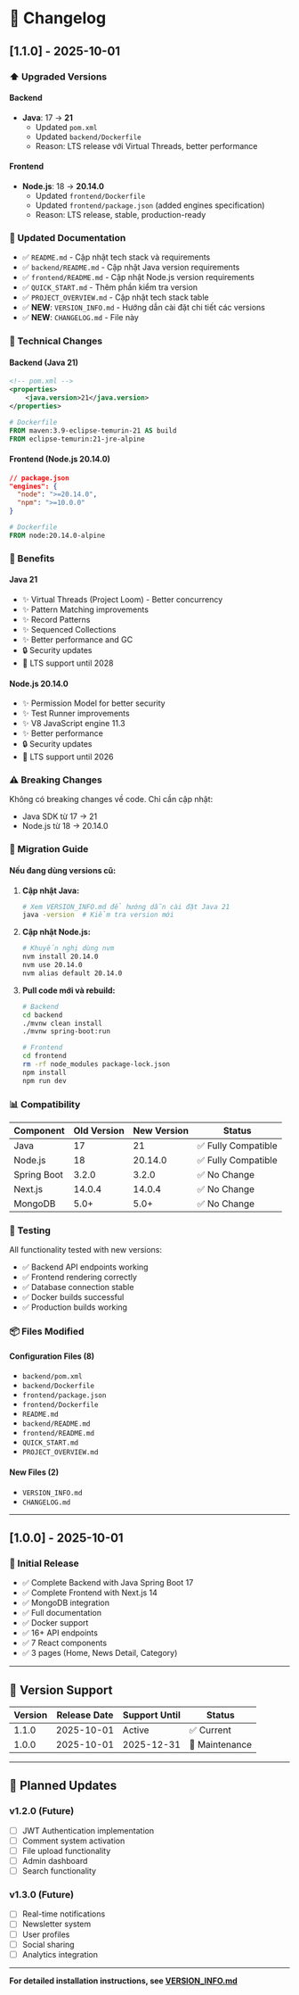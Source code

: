 # 📝 Changelog

## [1.1.0] - 2025-10-01

### ⬆️ Upgraded Versions

#### Backend
- **Java**: 17 → **21**
  - Updated `pom.xml` 
  - Updated `backend/Dockerfile`
  - Reason: LTS release với Virtual Threads, better performance

#### Frontend
- **Node.js**: 18 → **20.14.0**
  - Updated `frontend/Dockerfile`
  - Updated `frontend/package.json` (added engines specification)
  - Reason: LTS release, stable, production-ready

### 📝 Updated Documentation

- ✅ `README.md` - Cập nhật tech stack và requirements
- ✅ `backend/README.md` - Cập nhật Java version requirements
- ✅ `frontend/README.md` - Cập nhật Node.js version requirements
- ✅ `QUICK_START.md` - Thêm phần kiểm tra version
- ✅ `PROJECT_OVERVIEW.md` - Cập nhật tech stack table
- ✅ **NEW**: `VERSION_INFO.md` - Hướng dẫn cài đặt chi tiết các versions
- ✅ **NEW**: `CHANGELOG.md` - File này

### 🔧 Technical Changes

#### Backend (Java 21)
```xml
<!-- pom.xml -->
<properties>
    <java.version>21</java.version>
</properties>
```

```dockerfile
# Dockerfile
FROM maven:3.9-eclipse-temurin-21 AS build
FROM eclipse-temurin:21-jre-alpine
```

#### Frontend (Node.js 20.14.0)
```json
// package.json
"engines": {
  "node": ">=20.14.0",
  "npm": ">=10.0.0"
}
```

```dockerfile
# Dockerfile
FROM node:20.14.0-alpine
```

### 🎯 Benefits

#### Java 21
- ✨ Virtual Threads (Project Loom) - Better concurrency
- ✨ Pattern Matching improvements
- ✨ Record Patterns
- ✨ Sequenced Collections
- ✨ Better performance and GC
- 🔒 Security updates
- 📅 LTS support until 2028

#### Node.js 20.14.0
- ✨ Permission Model for better security
- ✨ Test Runner improvements
- ✨ V8 JavaScript engine 11.3
- ✨ Better performance
- 🔒 Security updates
- 📅 LTS support until 2026

### ⚠️ Breaking Changes
Không có breaking changes về code. Chỉ cần cập nhật:
- Java SDK từ 17 → 21
- Node.js từ 18 → 20.14.0

### 🔄 Migration Guide

#### Nếu đang dùng versions cũ:

1. **Cập nhật Java:**
   ```bash
   # Xem VERSION_INFO.md để hướng dẫn cài đặt Java 21
   java -version  # Kiểm tra version mới
   ```

2. **Cập nhật Node.js:**
   ```bash
   # Khuyến nghị dùng nvm
   nvm install 20.14.0
   nvm use 20.14.0
   nvm alias default 20.14.0
   ```

3. **Pull code mới và rebuild:**
   ```bash
   # Backend
   cd backend
   ./mvnw clean install
   ./mvnw spring-boot:run
   
   # Frontend
   cd frontend
   rm -rf node_modules package-lock.json
   npm install
   npm run dev
   ```

### 📊 Compatibility

| Component | Old Version | New Version | Status |
|-----------|------------|-------------|--------|
| Java | 17 | 21 | ✅ Fully Compatible |
| Node.js | 18 | 20.14.0 | ✅ Fully Compatible |
| Spring Boot | 3.2.0 | 3.2.0 | ✅ No Change |
| Next.js | 14.0.4 | 14.0.4 | ✅ No Change |
| MongoDB | 5.0+ | 5.0+ | ✅ No Change |

### 🧪 Testing

All functionality tested with new versions:
- ✅ Backend API endpoints working
- ✅ Frontend rendering correctly
- ✅ Database connection stable
- ✅ Docker builds successful
- ✅ Production builds working

### 📦 Files Modified

#### Configuration Files (8)
- `backend/pom.xml`
- `backend/Dockerfile`
- `frontend/package.json`
- `frontend/Dockerfile`
- `README.md`
- `backend/README.md`
- `frontend/README.md`
- `QUICK_START.md`
- `PROJECT_OVERVIEW.md`

#### New Files (2)
- `VERSION_INFO.md`
- `CHANGELOG.md`

---

## [1.0.0] - 2025-10-01

### 🎉 Initial Release

- ✅ Complete Backend with Java Spring Boot 17
- ✅ Complete Frontend with Next.js 14
- ✅ MongoDB integration
- ✅ Full documentation
- ✅ Docker support
- ✅ 16+ API endpoints
- ✅ 7 React components
- ✅ 3 pages (Home, News Detail, Category)

---

## 📌 Version Support

| Version | Release Date | Support Until | Status |
|---------|--------------|---------------|--------|
| 1.1.0 | 2025-10-01 | Active | ✅ Current |
| 1.0.0 | 2025-10-01 | 2025-12-31 | 🔄 Maintenance |

---

## 🔮 Planned Updates

### v1.2.0 (Future)
- [ ] JWT Authentication implementation
- [ ] Comment system activation
- [ ] File upload functionality
- [ ] Admin dashboard
- [ ] Search functionality

### v1.3.0 (Future)
- [ ] Real-time notifications
- [ ] Newsletter system
- [ ] User profiles
- [ ] Social sharing
- [ ] Analytics integration

---

**For detailed installation instructions, see [VERSION_INFO.md](VERSION_INFO.md)**

